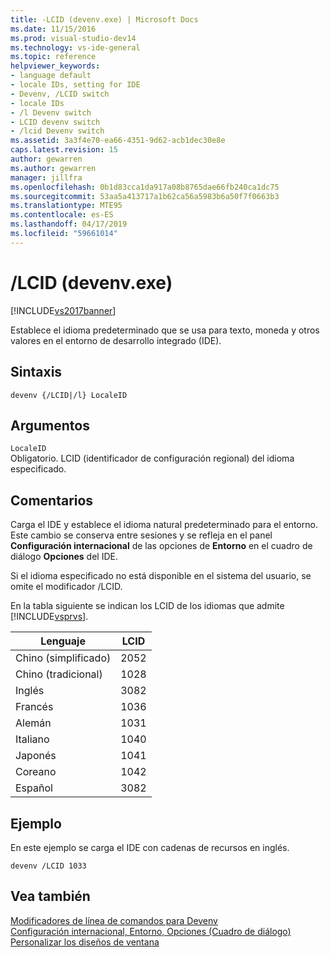 ```yaml
---
title: -LCID (devenv.exe) | Microsoft Docs
ms.date: 11/15/2016
ms.prod: visual-studio-dev14
ms.technology: vs-ide-general
ms.topic: reference
helpviewer_keywords:
- language default
- locale IDs, setting for IDE
- Devenv, /LCID switch
- locale IDs
- /l Devenv switch
- LCID devenv switch
- /lcid Devenv switch
ms.assetid: 3a3f4e70-ea66-4351-9d62-acb1dec30e8e
caps.latest.revision: 15
author: gewarren
ms.author: gewarren
manager: jillfra
ms.openlocfilehash: 0b1d83cca1da917a08b8765dae66fb240ca1dc75
ms.sourcegitcommit: 53aa5a413717a1b62ca56a5983b6a50f7f0663b3
ms.translationtype: MTE95
ms.contentlocale: es-ES
ms.lasthandoff: 04/17/2019
ms.locfileid: "59661014"
---
```

# <a name="lcid-devenvexe"></a>/LCID (devenv.exe)
[!INCLUDE[vs2017banner](../../includes/vs2017banner.md)]

Establece el idioma predeterminado que se usa para texto, moneda y otros valores en el entorno de desarrollo integrado (IDE).  
  
## <a name="syntax"></a>Sintaxis  
  
```  
devenv {/LCID|/l} LocaleID  
```  
  
## <a name="arguments"></a>Argumentos  
 `LocaleID`  
 Obligatorio. LCID (identificador de configuración regional) del idioma especificado.  
  
## <a name="remarks"></a>Comentarios  
 Carga el IDE y establece el idioma natural predeterminado para el entorno. Este cambio se conserva entre sesiones y se refleja en el panel **Configuración internacional** de las opciones de **Entorno** en el cuadro de diálogo **Opciones** del IDE.  
  
 Si el idioma especificado no está disponible en el sistema del usuario, se omite el modificador /LCID.  
  
 En la tabla siguiente se indican los LCID de los idiomas que admite [!INCLUDE[vsprvs](../../includes/vsprvs-md.md)].  
  
|Lenguaje|LCID|  
|--------------|----------|  
|Chino (simplificado)|2052|  
|Chino (tradicional)|1028|  
|Inglés|3082|  
|Francés|1036|  
|Alemán|1031|  
|Italiano|1040|  
|Japonés|1041|  
|Coreano|1042|  
|Español|3082|  
  
## <a name="example"></a>Ejemplo  
 En este ejemplo se carga el IDE con cadenas de recursos en inglés.  
  
```  
devenv /LCID 1033  
```  
  
## <a name="see-also"></a>Vea también  
 [Modificadores de línea de comandos para Devenv](../../ide/reference/devenv-command-line-switches.md)   
 [Configuración internacional, Entorno, Opciones (Cuadro de diálogo)](../../ide/reference/international-settings-environment-options-dialog-box.md)   
 [Personalizar los diseños de ventana](../../ide/customizing-window-layouts-in-visual-studio.md)
